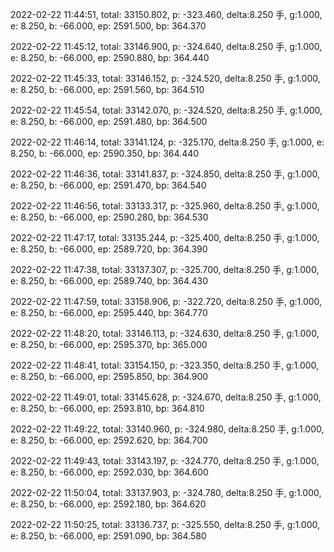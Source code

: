 2022-02-22 11:44:51, total: 33150.802, p: -323.460, delta:8.250 手, g:1.000, e: 8.250, b: -66.000, ep: 2591.500, bp: 364.370

2022-02-22 11:45:12, total: 33146.900, p: -324.640, delta:8.250 手, g:1.000, e: 8.250, b: -66.000, ep: 2590.880, bp: 364.440

2022-02-22 11:45:33, total: 33146.152, p: -324.520, delta:8.250 手, g:1.000, e: 8.250, b: -66.000, ep: 2591.560, bp: 364.510

2022-02-22 11:45:54, total: 33142.070, p: -324.520, delta:8.250 手, g:1.000, e: 8.250, b: -66.000, ep: 2591.480, bp: 364.500

2022-02-22 11:46:14, total: 33141.124, p: -325.170, delta:8.250 手, g:1.000, e: 8.250, b: -66.000, ep: 2590.350, bp: 364.440

2022-02-22 11:46:36, total: 33141.837, p: -324.850, delta:8.250 手, g:1.000, e: 8.250, b: -66.000, ep: 2591.470, bp: 364.540

2022-02-22 11:46:56, total: 33133.317, p: -325.960, delta:8.250 手, g:1.000, e: 8.250, b: -66.000, ep: 2590.280, bp: 364.530

2022-02-22 11:47:17, total: 33135.244, p: -325.400, delta:8.250 手, g:1.000, e: 8.250, b: -66.000, ep: 2589.720, bp: 364.390

2022-02-22 11:47:38, total: 33137.307, p: -325.700, delta:8.250 手, g:1.000, e: 8.250, b: -66.000, ep: 2589.740, bp: 364.430

2022-02-22 11:47:59, total: 33158.906, p: -322.720, delta:8.250 手, g:1.000, e: 8.250, b: -66.000, ep: 2595.440, bp: 364.770

2022-02-22 11:48:20, total: 33146.113, p: -324.630, delta:8.250 手, g:1.000, e: 8.250, b: -66.000, ep: 2595.370, bp: 365.000

2022-02-22 11:48:41, total: 33154.150, p: -323.350, delta:8.250 手, g:1.000, e: 8.250, b: -66.000, ep: 2595.850, bp: 364.900

2022-02-22 11:49:01, total: 33145.628, p: -324.670, delta:8.250 手, g:1.000, e: 8.250, b: -66.000, ep: 2593.810, bp: 364.810

2022-02-22 11:49:22, total: 33140.960, p: -324.980, delta:8.250 手, g:1.000, e: 8.250, b: -66.000, ep: 2592.620, bp: 364.700

2022-02-22 11:49:43, total: 33143.197, p: -324.770, delta:8.250 手, g:1.000, e: 8.250, b: -66.000, ep: 2592.030, bp: 364.600

2022-02-22 11:50:04, total: 33137.903, p: -324.780, delta:8.250 手, g:1.000, e: 8.250, b: -66.000, ep: 2592.180, bp: 364.620

2022-02-22 11:50:25, total: 33136.737, p: -325.550, delta:8.250 手, g:1.000, e: 8.250, b: -66.000, ep: 2591.090, bp: 364.580